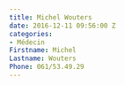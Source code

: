 ```yaml
---
title: Michel Wouters
date: 2016-12-11 09:56:00 Z
categories:
- Médecin
Firstname: Michel
Lastname: Wouters
Phone: 061/53.49.29
---
```



